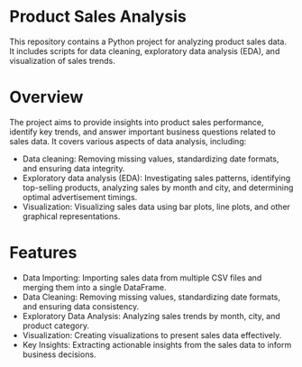 # Product Sales Analysis
This repository contains a Python project for analyzing product sales data. It includes scripts for data cleaning, exploratory data analysis (EDA), and visualization of sales trends.

# Overview
The project aims to provide insights into product sales performance, identify key trends, and answer important business questions related to sales data. It covers various aspects of data analysis, including:

- Data cleaning: Removing missing values, standardizing date formats, and ensuring data integrity.
- Exploratory data analysis (EDA): Investigating sales patterns, identifying top-selling products, analyzing sales by month and city, and determining optimal advertisement timings.
- Visualization: Visualizing sales data using bar plots, line plots, and other graphical representations.

# Features
- Data Importing: Importing sales data from multiple CSV files and merging them into a single DataFrame.
- Data Cleaning: Removing missing values, standardizing date formats, and ensuring data consistency.
- Exploratory Data Analysis: Analyzing sales trends by month, city, and product category.
- Visualization: Creating visualizations to present sales data effectively.
- Key Insights: Extracting actionable insights from the sales data to inform business decisions.

